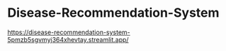 # Disease-Recommendation-System
https://disease-recommendation-system-5pmzb5sgvmyj364xhevtay.streamlit.app/
